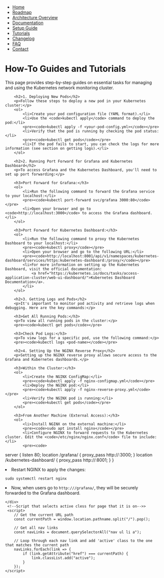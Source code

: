 <!DOCTYPE html>
<html lang="en">
<head>
    <meta charset="UTF-8">
    <meta name="viewport" content="width=device-width, initial-scale=1.0">
    <title>Tutorials - Kubernetes Cluster Project</title>
    <link rel="stylesheet" href="style.css"> <!-- Link to your stylesheet -->
</head>
<body>
    <!-- Navigation bar added here -->
    <nav>
        <ul>
            <li><a href="index.html">Home</a></li> <!-- Home link added -->
            <li><a href="roadmap.html">Roadmap</a></li>
            <li><a href="architecture.html">Architecture Overview</a></li>
            <li><a href="doc.html">Documentation</a></li>
            <li><a href="setup.html">Setup Guide</a></li>
            <li><a href="tutorial.html">Tutorials</a></li>
            <li><a href="changelog.html">Changelog</a></li>
            <li><a href="faq.html">FAQ</a></li>
            <li><a href="contact.html">Contact</a></li>
        </ul>
    </nav>
    </nav>

<body>
    <div class="container">
        <h1>How-To Guides and Tutorials</h1>
        <p>This page provides step-by-step guides on essential tasks for managing and using the Kubernetes network monitoring cluster.</p>

        <h2>1. Deploying New Pods</h2>
        <p>Follow these steps to deploy a new pod in your Kubernetes cluster:</p>
        <ol>
            <li>Create your pod configuration file (YAML format).</li>
            <li>Use the <code>kubectl apply</code> command to deploy the pod:</li>
            <pre><code>kubectl apply -f <your-pod-config.yml></code></pre>
            <li>Verify that the pod is running by checking the pod status:</li>
            <pre><code>kubectl get pods</code></pre>
            <li>If the pod fails to start, you can check the logs for more information (see section on getting logs).</li>
        </ol>

        <h2>2. Running Port Forward for Grafana and Kubernetes Dashboard</h2>
        <p>To access Grafana and the Kubernetes Dashboard, you'll need to set up port forwarding:</p>

        <h3>Port Forward for Grafana:</h3>
        <ol>
            <li>Run the following command to forward the Grafana service to your localhost:</li>
            <pre><code>kubectl port-forward svc/grafana 3000:80</code></pre>
            <li>Open your browser and go to <code>http://localhost:3000</code> to access the Grafana dashboard.</li>
        </ol>

        <h3>Port Forward for Kubernetes Dashboard:</h3>
        <ol>
            <li>Run the following command to proxy the Kubernetes Dashboard to your localhost:</li>
            <pre><code>kubectl proxy</code></pre>
            <li>Open your browser and go to the following URL:</li>
            <pre><code>http://localhost:8001/api/v1/namespaces/kubernetes-dashboard/services/https:kubernetes-dashboard:/proxy/</code></pre>
            <li>For more information on setting up the Kubernetes Dashboard, visit the official documentation: 
                <a href="https://kubernetes.io/docs/tasks/access-application-cluster/web-ui-dashboard/">Kubernetes Dashboard Documentation</a>.
            </li>
        </ol>

        <h2>3. Getting Logs and Pods</h2>
        <p>It's important to monitor pod activity and retrieve logs when debugging. Here are the key commands:</p>

        <h3>Get All Running Pods:</h3>
        <p>To view all running pods in the cluster:</p>
        <pre><code>kubectl get pods</code></pre>

        <h3>Check Pod Logs:</h3>
        <p>To view logs for a specific pod, use the following command:</p>
        <pre><code>kubectl logs <pod-name></code></pre>

        <h2>4. Setting Up the NGINX Reverse Proxy</h2>
        <p>Setting up the NGINX reverse proxy allows secure access to the Grafana and Kubernetes dashboards.</p>

        <h3>Within the Cluster:</h3>
        <ol>
            <li>Create the NGINX ConfigMap:</li>
            <pre><code>kubectl apply -f nginx-configmap.yml</code></pre>
            <li>Deploy the NGINX pod:</li>
            <pre><code>kubectl apply -f nginx-reverse-proxy.yml</code></pre>
            <li>Verify the NGINX pod is running:</li>
            <pre><code>kubectl get pods</code></pre>
        </ol>

        <h3>From Another Machine (External Access):</h3>
        <ol>
            <li>Install NGINX on the external machine:</li>
            <pre><code>sudo apt install nginx</code></pre>
            <li>Configure NGINX to forward requests to the Kubernetes cluster. Edit the <code>/etc/nginx/nginx.conf</code> file to include:</li>
            <pre><code>
server {
    listen 80;
    location /grafana/ {
        proxy_pass http://<cluster-ip>:3000;
    }
    location /kubernetes-dashboard/ {
        proxy_pass http://<cluster-ip>:8001;
    }
}
            </code></pre>
            <li>Restart NGINX to apply the changes:</li>
            <pre><code>sudo systemctl restart nginx</code></pre>
            <li>Now, when users go to <code>http://<external-machine-ip>/grafana/</code>, they will be securely forwarded to the Grafana dashboard.</li>
        </ol>

    </div>
     <!--Script that selects active cless for page that it is on-->>
     <script>
        // Get the current URL path
        const currentPath = window.location.pathname.split("/").pop();
    
        // Get all nav links
        const navLinks = document.querySelectorAll("nav ul li a");
    
        // Loop through each nav link and add 'active' class to the one that matches the current path
        navLinks.forEach(link => {
            if (link.getAttribute("href") === currentPath) {
                link.classList.add("active");
            }
        });
    </script>
</body>
</html>
